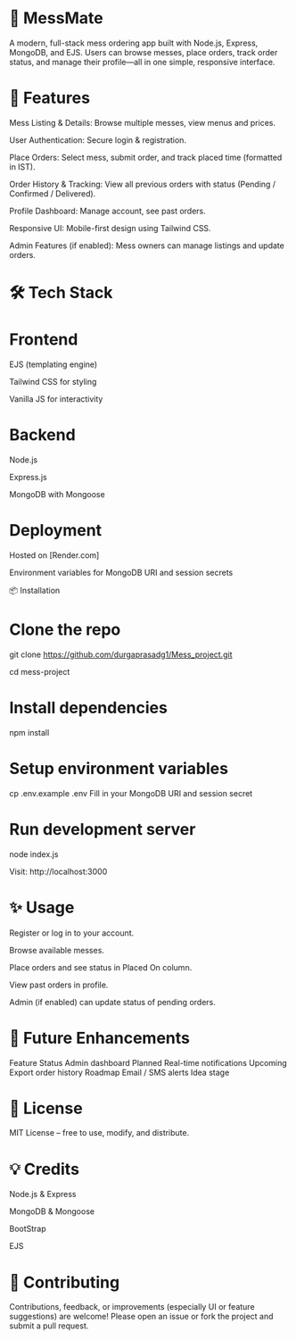 # 🥘 MessMate 

A modern, full-stack mess ordering app built with Node.js, Express, MongoDB, and EJS.
Users can browse messes, place orders, track order status, and manage their profile—all in one simple, responsive interface.

# 🚀 Features 

Mess Listing & Details: Browse multiple messes, view menus and prices.

User Authentication: Secure login & registration.

Place Orders: Select mess, submit order, and track placed time (formatted in IST).

Order History & Tracking: View all previous orders with status (Pending / Confirmed / Delivered).

Profile Dashboard: Manage account, see past orders.

Responsive UI: Mobile-first design using Tailwind CSS.

Admin Features (if enabled): Mess owners can manage listings and update orders.

# 🛠️ Tech Stack 

# Frontend

EJS (templating engine)

Tailwind CSS for styling

Vanilla JS for interactivity

# Backend

Node.js

Express.js

MongoDB with Mongoose

# Deployment

Hosted on [Render.com]

Environment variables for MongoDB URI and session secrets

📦 Installation
# Clone the repo
git clone https://github.com/durgaprasadg1/Mess_project.git

cd mess-project

# Install dependencies
npm install

# Setup environment variables
cp .env.example .env
Fill in your MongoDB URI and session secret

# Run development server
node index.js


Visit: http://localhost:3000

 # ✨ Usage 
 

Register or log in to your account.

Browse available messes.

Place orders and see status in Placed On column.

View past orders in profile.

Admin (if enabled) can update status of pending orders.

# 🎯 Future Enhancements 
Feature	Status
Admin dashboard	Planned
Real-time notifications	Upcoming
Export order history	Roadmap
Email / SMS alerts	Idea stage
# 📄 License

MIT License – free to use, modify, and distribute.

# 💡 Credits

Node.js & Express

MongoDB & Mongoose

BootStrap 

EJS
# 🤝 Contributing

Contributions, feedback, or improvements (especially UI or feature suggestions) are welcome! Please open an issue or fork the project and submit a pull request.
